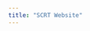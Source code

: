 ```yaml
---
title: "SCRT Website"
---
```



<hero-mixed bg-color="#FF144E" bg-image="https://ik.imagekit.io/secretnetwork/images/Market_a2a48fa0a9_xM8ldfIFG.jpg">

<template v-slot:title>


###### Documentation

### SCRT Website

</template>

<template v-slot:body>

- A global, open alternative to the current financial system.
- Products that let you borrow, save, invest, trade, and more.
- Based on open-source technology that anyone can program with.

</template>

</hero-mixed>

<!-- <content-navigator-docs>

### SCRT Website

#### For Content Management go to:

https://github.com/SecretFoundation/SecretWebsiteContent

#### Pre-requisites

Install nodejs using [nvm](https://github.com/nvm-sh/nvm#install--update-script) package manager

```bash
curl -o- https://raw.githubusercontent.com/nvm-sh/nvm/v0.36.0/install.sh | bash
```

---

### Local dev environment

Install the SecretWesbite content

```bash
git clone https://github.com/SecretFoundation/SecretWebsiteContent.git ./content
```

Install the dependencies

```bash
npm install
```

Run the project locally

```bash
npm run develop
```

Usually the website is brought up at [http://localhost:8080](http://localhost:8080)

#### Hosted Dev Link

https://secret-website-development.onrender.com

</content-navigator-docs> -->